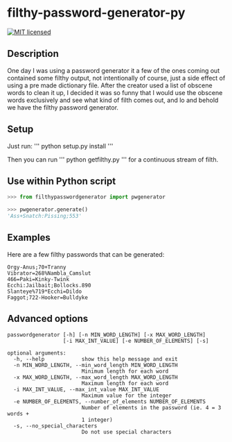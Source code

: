 # filthy-password-generator-py

[![MIT licensed](https://img.shields.io/badge/license-MIT-green.svg)](https://raw.githubusercontent.com/gabfl/password-generator-py/master/LICENSE)

## Description

One day I was using a password generator it a few of the ones coming out contained some filthy output, not intentionally of course, just a side effect of using a pre made dictionary file. After the creator used a list of obscene words to clean it up, I decided it was so funny that I would use the obscene words exclusively and see what kind of filth comes out, and lo and behold we have the filthy password generator.

## Setup
Just run:
'''
python setup.py install
'''

Then you can run
'''
python getfilthy.py
'''
for a continuous stream of filth.


## Use within Python script

```python
>>> from filthypasswordgenerator import pwgenerator

>>> pwgenerator.generate()
'Ass+Snatch:Pissing;553'
```

## Examples

Here are a few filthy passwords that can be generated:

```
Orgy-Anus;70+Tranny
Vibrator=268%Nambla_Camslut
466=Paki=Kinky-Twink
Ecchi:Jailbait;Bollocks.890
Slanteye%719*Ecchi=Dildo
Faggot;722-Hooker=Bulldyke
```




## Advanced options

```
passwordgenerator [-h] [-n MIN_WORD_LENGTH] [-x MAX_WORD_LENGTH]
                  [-i MAX_INT_VALUE] [-e NUMBER_OF_ELEMENTS] [-s]

optional arguments:
  -h, --help            show this help message and exit
  -n MIN_WORD_LENGTH, --min_word_length MIN_WORD_LENGTH
                        Minimum length for each word
  -x MAX_WORD_LENGTH, --max_word_length MAX_WORD_LENGTH
                        Maximum length for each word
  -i MAX_INT_VALUE, --max_int_value MAX_INT_VALUE
                        Maximum value for the integer
  -e NUMBER_OF_ELEMENTS, --number_of_elements NUMBER_OF_ELEMENTS
                        Number of elements in the password (ie. 4 = 3 words +
                        1 integer)
  -s, --no_special_characters
                        Do not use special characters
```
